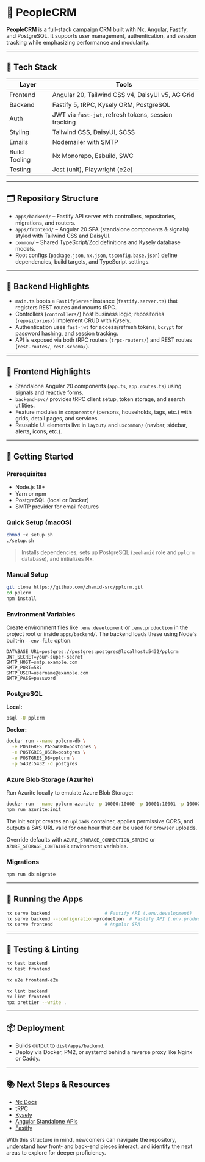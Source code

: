# 🧱 PeopleCRM

**PeopleCRM** is a full‑stack campaign CRM built with Nx, Angular, Fastify, and PostgreSQL. It supports user management, authentication, and session tracking while emphasizing performance and modularity.

---

## 🧰 Tech Stack

| Layer         | Tools                                                |
| ------------- | ---------------------------------------------------- |
| Frontend      | Angular 20, Tailwind CSS v4, DaisyUI v5, AG Grid     |
| Backend       | Fastify 5, tRPC, Kysely ORM, PostgreSQL              |
| Auth          | JWT via `fast-jwt`, refresh tokens, session tracking |
| Styling       | Tailwind CSS, DaisyUI, SCSS                          |
| Emails        | Nodemailer with SMTP                                 |
| Build Tooling | Nx Monorepo, Esbuild, SWC                            |
| Testing       | Jest (unit), Playwright (e2e)                        |

---

## 🗂️ Repository Structure

- `apps/backend/` – Fastify API server with controllers, repositories, migrations, and routers.
- `apps/frontend/` – Angular 20 SPA (standalone components & signals) styled with Tailwind CSS and DaisyUI.
- `common/` – Shared TypeScript/Zod definitions and Kysely database models.
- Root configs (`package.json`, `nx.json`, `tsconfig.base.json`) define dependencies, build targets, and TypeScript settings.

---

## 🔧 Backend Highlights

- `main.ts` boots a `FastifyServer` instance (`fastify.server.ts`) that registers REST routes and mounts tRPC.
- Controllers (`controllers/`) host business logic; repositories (`repositories/`) implement CRUD with Kysely.
- Authentication uses `fast-jwt` for access/refresh tokens, `bcrypt` for password hashing, and session tracking.
- API is exposed via both tRPC routers (`trpc-routers/`) and REST routes (`rest-routes/`, `rest-schema/`).

---

## 🎨 Frontend Highlights

- Standalone Angular 20 components (`app.ts`, `app.routes.ts`) using signals and reactive forms.
- `backend-svc/` provides tRPC client setup, token storage, and search utilities.
- Feature modules in `components/` (persons, households, tags, etc.) with grids, detail pages, and services.
- Reusable UI elements live in `layout/` and `uxcommon/` (navbar, sidebar, alerts, icons, etc.).

---

## 🚀 Getting Started

### Prerequisites

- Node.js 18+
- Yarn or npm
- PostgreSQL (local or Docker)
- SMTP provider for email features

### Quick Setup (macOS)

```bash
chmod +x setup.sh
./setup.sh
```

> Installs dependencies, sets up PostgreSQL (`zeehamid` role and `pplcrm` database), and initializes Nx.

### Manual Setup

```bash
git clone https://github.com/zhamid-src/pplcrm.git
cd pplcrm
npm install
```

### Environment Variables

Create environment files like `.env.development` or `.env.production` in the project root or inside `apps/backend/`.
The backend loads these using Node's built-in `--env-file` option:

```env
DATABASE_URL=postgres://postgres:postgres@localhost:5432/pplcrm
JWT_SECRET=your-super-secret
SMTP_HOST=smtp.example.com
SMTP_PORT=587
SMTP_USER=username@example.com
SMTP_PASS=password
```

### PostgreSQL

**Local:**

```bash
psql -U pplcrm
```

**Docker:**

```bash
docker run --name pplcrm-db \
  -e POSTGRES_PASSWORD=postgres \
  -e POSTGRES_USER=postgres \
  -e POSTGRES_DB=pplcrm \
  -p 5432:5432 -d postgres
```

### Azure Blob Storage (Azurite)

Run Azurite locally to emulate Azure Blob Storage:

```bash
docker run --name pplcrm-azurite -p 10000:10000 -p 10001:10001 -p 10002:10002 -d mcr.microsoft.com/azure-storage/azurite
npm run azurite:init
```

The init script creates an `uploads` container, applies permissive CORS, and outputs a SAS URL valid for one hour that can be used for browser uploads.

Override defaults with `AZURE_STORAGE_CONNECTION_STRING` or `AZURE_STORAGE_CONTAINER` environment variables.

### Migrations

```bash
npm run db:migrate
```

---

## 🏃 Running the Apps

```bash
nx serve backend                    # Fastify API (.env.development)
nx serve backend --configuration=production  # Fastify API (.env.production)
nx serve frontend                   # Angular SPA
```

---

## 🧪 Testing & Linting

```bash
nx test backend
nx test frontend

nx e2e frontend-e2e

nx lint backend
nx lint frontend
npx prettier --write .
```

---

## 📦 Deployment

- Builds output to `dist/apps/backend`.
- Deploy via Docker, PM2, or systemd behind a reverse proxy like Nginx or Caddy.

---

## 📚 Next Steps & Resources

- [Nx Docs](https://nx.dev)
- [tRPC](https://trpc.io)
- [Kysely](https://github.com/kysely-org/kysely)
- [Angular Standalone APIs](https://angular.dev/guide/standalone-components)
- [Fastify](https://www.fastify.io)

With this structure in mind, newcomers can navigate the repository, understand how front‑ and back‑end pieces interact, and identify the next areas to explore for deeper proficiency.
